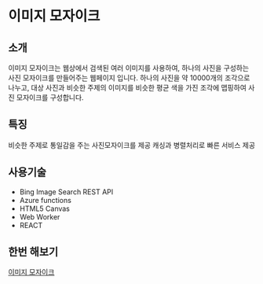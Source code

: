 # 이미지 모자이크
## 소개
이미지 모자이크는 웹상에서 검색된 여러 이미지를 사용하여, 하나의 사진을 구성하는 사진 모자이크를 만들어주는 웹페이지 입니다.
하나의 사진을 약 10000개의 조각으로 나누고, 대상 사진과 비슷한 주제의 이미지를 비슷한 평균 색을 가진 조각에 맵핑하여 사진 모자이크를 구성합니다.

## 특징
비슷한 주제로 통일감을 주는 사진모자이크를 제공
캐싱과 병렬처리로 빠른 서비스 제공

## 사용기술

* Bing Image Search REST API
* Azure functions
* HTML5 Canvas
* Web Worker
* REACT

## 한번 해보기
[이미지 모자이크](https://bearsharks.github.io/99-interactions)
